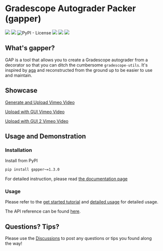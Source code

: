 # Gradescope Autograder Packer (gapper)

[<img src="https://img.shields.io/pypi/v/gapper">](https://pypi.org/project/gapper/)
[<img src="https://img.shields.io/pypi/pyversions/gapper">](https://pypi.org/project/gapper/)
![PyPI - License](https://img.shields.io/pypi/l/gapper)
[<img src="https://img.shields.io/github/actions/workflow/status/flickersoul/gapper/python-package.yml">](https://github.com/FlickerSoul/gapper/actions/workflows/python-package.yml)
[<img src="https://img.shields.io/codecov/c/github/FlickerSoul/gapper/main">](https://app.codecov.io/gh/FlickerSoul/gapper/)
[<img src="https://img.shields.io/badge/Wiki_and_API_Reference-blue?link=https%3A%2F%2Fgapper.universe.observer">](https://gapper.universe.observer)



## What's gapper? 

GAP is a tool that allows you to create a Gradescope autograder from a decorator so that you can ditch the cumbersome `gradescope-utils`. It's inspired by [aga](https://github.com/rileyshahar/aga) and reconstructed from the ground up to be easier to use and maintain. 

## Showcase 

[Generate and Upload Vimeo Video](https://vimeo.com/884058503)

[Upload with GUI Vimeo Video](https://vimeo.com/884058767)

[Upload with GUI 2 Vimeo Video](https://vimeo.com/884058863)


## Usage and Demonstration

### Installation

Install from PyPI
```bash
pip install gapper~=1.3.0
```

For detailed instruction, please read [the documentation page](https://gapper.universe.observer/Tutorials/Getting-Started/#workflow-brief)

### Usage 

Please refer to the [get started tutorial](https://gapper.universe.observer/Tutorials/Getting-Started/) and [detailed usage](https://gapper.universe.observer/Tutorials/Detailed-Usage/) for detailed usage.

The API reference can be found [here](https://gapper.universe.observer/API/problem/).

## Questions? Tips?

Please use the [Discussions](https://github.com/FlickerSoul/gapper/discussions) to post any questions or tips you found along the way! 
